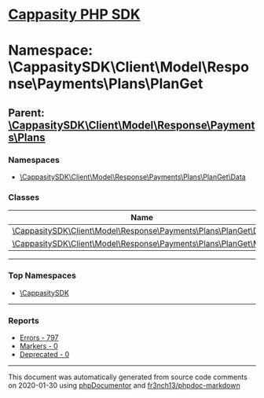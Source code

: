 # [Cappasity PHP SDK](../home.md)

# Namespace: \CappasitySDK\Client\Model\Response\Payments\Plans\PlanGet
## Parent: [\CappasitySDK\Client\Model\Response\Payments\Plans](../namespaces/CappasitySDK.Client.Model.Response.Payments.Plans.md)
### Namespaces
* [\CappasitySDK\Client\Model\Response\Payments\Plans\PlanGet\Data](../namespaces/CappasitySDK.Client.Model.Response.Payments.Plans.PlanGet.Data.md)
### Classes
| Name | Summary |
| ---- | ------- |
| [\CappasitySDK\Client\Model\Response\Payments\Plans\PlanGet\Data](../classes/CappasitySDK.Client.Model.Response.Payments.Plans.PlanGet.Data.md) |  |
| [\CappasitySDK\Client\Model\Response\Payments\Plans\PlanGet\Meta](../classes/CappasitySDK.Client.Model.Response.Payments.Plans.PlanGet.Meta.md) |  |

---

### Top Namespaces

* [\CappasitySDK](../namespaces/CappasitySDK.html.md)

---

### Reports
* [Errors - 797](../reports/errors.md)
* [Markers - 0](../reports/markers.md)
* [Deprecated - 0](../reports/deprecated.md)

---

This document was automatically generated from source code comments on 2020-01-30 using [phpDocumentor](http://www.phpdoc.org/) and [fr3nch13/phpdoc-markdown](https://github.com/fr3nch13/phpdoc-markdown)
